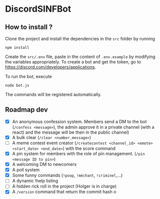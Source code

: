 # DiscordSINFBot

## How to install ?

Clone the project and install the dependencies in the `src` folder by running

```console
npm install
```

Create the `src/.env` file, paste in the content of `.env.example` by modifying the variables appropriately.
To create a bot and get the token, go to https://discord.com/developers/applications.

To run the bot, execute

```console
node bot.js
```

The commands will be registered automatically.

## Roadmap dev

- [x] An anonymous confession system. Members send a DM to the bot (`/confess <message>`), the admin approve it in a
  private channel (with a react) and the message will be then in the public channel)
- [x] A bulk clear (`/clear <number_message>`)
- [ ] A meme contest event creator (`/createcontest <channel_id> <emote> <start_date> <end_date>`) with the score
  command
- [x] A pin system for members with the role of pin management. (`/pin <message ID to pin>`)
- [x] A welcoming DM to newcomers
- [x] A poll system
- [x] Some funny commands (`!poop`, `!méchant`, `!criminel`,...)
- [ ] A dynamic !help listing
- [ ] A hidden rick roll in the project (Holger is in charge)
- [x] A `/version` command that return the commit hash o
